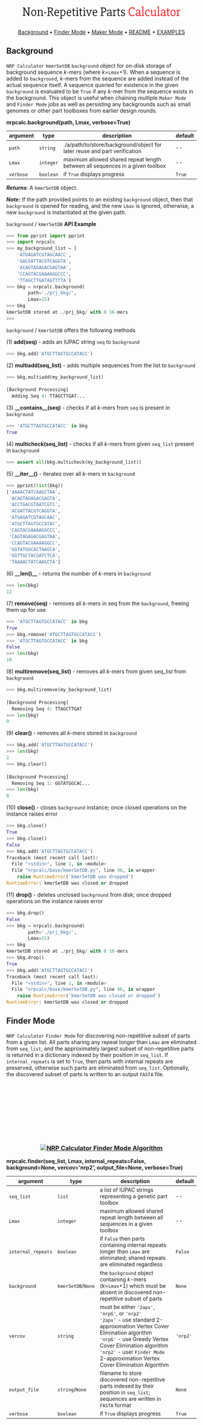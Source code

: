 

<h1 align="center">
    <a href="https://github.com/ayaanhossain/nrpcalc/">
        <svg>
            <img src="https://raw.githubusercontent.com/ayaanhossain/nrpcalc/master/img/logo.svg?sanitize=true"  alt="Non-Repetitive Parts Calculator" width="418" class="center"/>
        </svg>
    </a>
</h1>

<p align="center">
  <a href="#Background">Background</a> •
  <a href="#Finder-Mode">Finder Mode</a> •
  <a href="#Maker-Mode">Maker Mode</a> •
  <a href="../README.md">README</a> •
  <a href="../README.md">EXAMPLES</a>
</p>

## Background

`NRP Calculator` `kmerSetDB` `background` object for on-disk storage of background sequence _k_-mers (where _k_=`Lmax`+1). When a sequence is added to `background`, _k_-mers from the sequence are added instead of the actual sequence itself. A sequence queried for existence in the given `background` is evaluated to be `True` if any _k_-mer from the sequence exists in the background. This object is useful when chaining multiple `Maker Mode` and `Finder Mode` jobs as well as persisting any backgrounds such as small genomes or other part toolboxes from earlier design rounds.

**nrpcalc.background(path, Lmax, verbose=True)**

| argument | type | description | default |
|--|--|--|--|
| `path` | `string` | ./a/path/to/store/background/object for later reuse and part verification | -- |
| `Lmax` | `integer` | maximum allowed shared repeat length between all sequences in a given toolbox | -- |
| `verbose` | `boolean` | if `True` displays progress | `True` |

**_Returns_**: A `kmerSetDB` object.

**_Note:_** If the path provided points to an existing `background` object, then that `background` is opened for reading, and the new `Lmax` is ignored, otherwise, a new `background` is instantiated at the given path.

`background` / `kmerSetDB` **API Example**

```python
>>> from pprint import pprint
>>> import nrpcalc
>>> my_background_list = [
    'ATGAGATCGTAGCAACC',
    'GACGATTACGTCAGGTA',
    'ACAGTAGAGACGAGTAA',
    'CCAGTACGAAAAGGCCC',
    'TTAGCTTGATAGTTTTA']
>>> bkg = nrpcalc.background(
        path='./prj_bkg/',
        Lmax=15)
>>> bkg
kmerSetDB stored at ./prj_bkg/ with 0 16-mers
>>>
```

`background` / `kmerSetDB` offers the following methods

(1) **add(seq)** - adds an IUPAC string `seq` to `background`
```python
>>> bkg.add('ATGCTTAGTGCCATACC')
```
(2) **multiadd(seq_list)** - adds multiple sequences from the list to `background`
```python
>>> bkg.multiadd(my_background_list)

[Background Processing]
  Adding Seq 4: TTAGCTTGAT...
```
(3) **\_\_contains__(seq)** - checks if all _k_-mers from `seq`  is present in `background`
```python
>>> 'ATGCTTAGTGCCATACC' in bkg
True
```
(4) **multicheck(seq_list)** - checks if all _k_-mers from given `seq_list` present in `background`
```python
>>> assert all(bkg.multicheck(my_background_list))
```
(5) **\_\_iter__()** - iterates over all _k_-mers in `background`
```python
>>> pprint(list(bkg))
['AAAACTATCAAGCTAA',
 'ACAGTAGAGACGAGTA',
 'ACCTGACGTAATCGTC',
 'ACGATTACGTCAGGTA',
 'ATGAGATCGTAGCAAC',
 'ATGCTTAGTGCCATAC',
 'CAGTACGAAAAGGCCC',
 'CAGTAGAGACGAGTAA',
 'CCAGTACGAAAAGGCC',
 'GGTATGGCACTAAGCA',
 'GGTTGCTACGATCTCA',
 'TAAAACTATCAAGCTA']
```
(6) **\_\_len()__** - returns the number of _k_-mers in `background`
```python
>>> len(bkg)
12
```
(7) **remove(seq)** - removes all _k_-mers in seq from the `background`, freeing them up for use
```python
>>> 'ATGCTTAGTGCCATACC' in bkg
True
>>> bkg.remove('ATGCTTAGTGCCATACC')
>>> 'ATGCTTAGTGCCATACC' in bkg
False
>>> len(bkg)
10
```
(8) **multiremove(seq_list)** - removes all _k_-mers from given seq_list from `background`
```python
>>> bkg.multiremove(my_background_list)

[Background Processing]
  Removing Seq 4: TTAGCTTGAT
>>> len(bkg)
0
```
(9) **clear()** - removes all _k_-mers stored in `background`
```python
>>> bkg.add('ATGCTTAGTGCCATACC')
>>> len(bkg)
2
>>> bkg.clear()

[Background Processing]
  Removing Seq 1: GGTATGGCAC...
>>> len(bkg)
0
```
(10) **close()** - closes `background` instance; once closed operations on the instance raises error
```python
>>> bkg.close()
True
>>> bkg.close()
False
>>> bkg.add('ATGCTTAGTGCCATACC')
Traceback (most recent call last):
  File "<stdin>", line 1, in <module>
  File "nrpcalc/base/kmerSetDB.py", line 96, in wrapper
    raise RuntimeError('kmerSetDB was dropped')
RuntimeError: kmerSetDB was closed or dropped
```
(11) **drop()** - deletes unclosed `background` from disk; once dropped operations on the instance raises error
```python
>>> bkg.drop()
False
>>> bkg = nrpcalc.background(
        path='./prj_bkg/',
        Lmax=15)
>>> bkg
kmerSetDB stored at ./prj_bkg/ with 0 16-mers
>>> bkg.drop()
True
>>> bkg.add('ATGCTTAGTGCCATACC')
Traceback (most recent call last):
  File "<stdin>", line 1, in <module>
  File "nrpcalc/base/kmerSetDB.py", line 96, in wrapper
    raise RuntimeError('kmerSetDB was closed or dropped')
RuntimeError: kmerSetDB was closed or dropped
```

## Finder Mode

`NRP Calculator` `Finder Mode` for discovering non-repetitive subset of parts from a given list. All parts sharing any repeat longer than `Lmax` are eliminated from `seq_list`, and the approximately largest subset of non-repetitive parts is returned in a dictionary indexed by their position in `seq_list`. If `internal_repeats` is set to `True`, then parts with internal repeats are preserved, otherwise such parts are eliminated from `seq_list`. Optionally, the discovered subset of parts is written to an output `FASTA` file.

<h3 align="center">
    <a href="https://github.com/ayaanhossain/nrpcalc/img/Fig2.svg">
        <svg>
            <img src="https://raw.githubusercontent.com/ayaanhossain/nrpcalc/master/img/Fig2.svg?sanitize=true"  alt="NRP Calculator Finder Mode Algorithm" width="800" class="center"/>
        </svg>
    </a>
</h3>

**nrpcalc.finder(seq_list, Lmax, internal_repeats=False, background=None, vercov='nrp2', output_file=None, verbose=True)**

| argument | type | description | default |
|--|--|--|--|
| `seq_list` | `list` | a list of IUPAC strings representing a genetic part toolbox | -- |
| `Lmax` | `integer` | maximum allowed shared repeat length between all sequences in a given toolbox | -- |
| `internal_repeats` | `boolean` | if `False` then parts containing internal repeats longer than `Lmax` are eliminated; shared repeats are eliminated regardless | `False` |
| `background` | `kmerSetDB`/`None` | the `background` object containing _k_-mers (_k_=`Lmax`+1) which must be absent in discovered non-repetitive subset of parts | `None` |
| `vercov` | `string` | must be either `'2apx'`, `'nrpG'`, or `'nrp2'` <br> `'2apx'` - use standard 2-approximation Vertex Cover Elimination algorithm <br> `'nrpG'` - use Greedy Vertex Cover Elimination algorithm <br> `'nrp2'` - user `Finder Mode` 2-approximation Vertex Cover Elimination Algorithm | `'nrp2'` |
| `output_file` | `string`/`None` | filename to store discovered non-repetitive parts indexed by their position in `seq_list`; sequences are written in `FASTA` format | `None` |
| `verbose` | `boolean` | if `True` displays progress | `True` |

**_Returns_**: A `dictionary` of `DNA` strings with integer keys.

`Finder Mode` **API Example**

```python
>>> import nrpcalc
>>> 
>>> my_chromosomes = [
    'ATGAGATCGTAGCAACC',
    'GACGATTACGTCAGGTA',
    'ACAGTAGAGACGAGTAA',
    'CCAGTACGAAAAGGCCC',
    'AAAAAAAAAAAAAAAAA']
>>> 
>>> genomic_kmers = nrpcalc.background(
    path='./my_genome/',
    Lmax=15)
>>> 
>>> genomic_kmers.multiadd(
    my_chromosomes)

[Background Processing]
  Adding Seq 4: AAAAAAAAAA...
>>> 
>>> my_toolbox = [
    'AGAGCTATGACTGACGT',
    'GCAGATAGGGGGTAGTA',
    'TAAAAAAAAAAAAAAAA', # Repeats with last chromosome
    'CAGATGATGCTAGGACT']
>>> 
>>> nrpcalc.finder(
    seq_list=my_toolbox,
    Lmax=15,
    background=genomic_kmers)

[Non-Repetitive Parts Calculator - Finder Mode]

[Checking Constraints]
 Sequence List   : 4 parts
          Lmax   : 15 bp
 Internal Repeats: False

 Check Status: PASS

[Checking Background]:
 Background: kmerSetDB stored at ./my_genome/ with 10 16-mers

 Check Status: PASS

[Checking Arguments]
   Vertex Cover: nrp2
   Output  File: None

 Check Status: PASS

Extracted 4 unique sequences out of 4 sequences in 1.693e-05 seconds

Written 4 unique sequences out to ./5ebb5779-5314-41ce-8114-2d858ef41e2e/seq_list.txt in 9.68e-05 seconds

 [Sequence processing remaining] = 1 
 [Cliques inserted] = 3 

Built homology graph in 0.000263 seconds. [Edges = 0] [Nodes = 3]
 [Intital Nodes = 4] - [Repetitive Nodes = 1] = [Final Nodes = 3]

 [+] Initial independent set = 0 [0 completex], computing vertex cover on remaining 3 nodes.
 [+] Vertex Cover Function: NRP 2-approximation
 [+] Dumping graph into: ./5ebb5779-5314-41ce-8114-2d858ef41e2e/repeat_graph.txt in 0.000402927398682 seconds

----------------------
Now running iteration: 0
----------------------

 Pendant checking is in progress...
  [+] 3 Pendants found

 Pendant elimination initiated...
  [x] Isolated node 0 eliminated
  [x] Isolated node 1 eliminated
  [x] Isolated node 3 eliminated


 [+] Computed vertex cover of size: 0 (in 0.000123 seconds)
 [+] Loading graph from: ./5ebb5779-5314-41ce-8114-2d858ef41e2e/repeat_graph.txt
 [+] Current independent set size:  3
 [+] Potential nodes for expansion: 0 (projected independent set size: 3)
 [X] Cannot expand independent set, terminating.

Non-Repetitive Toolbox Size: 3
{0: 'AGAGCTATGACTGACGT', 1: 'GCAGATAGGGGGTAGTA', 3: 'CAGATGATGCTAGGACT'}
```

## Maker Mode

`NRP Calculator` `Maker Mode` for designing non-repetitive genetic part toolboxes from user defined sequence and structure constraints and based on custom local and/or global model functions. All shared repeats longer than `Lmax` are eliminated, and internal repeats longer than `Lmax` are preserved if desired. Parts are optimized for `DNA` synthesis if desired. Error tolerance is adaptive and auto-adjusted based on recorded failures. Designed toolbox is returned as a `dictionary` of parts indexed by their order of design, and optionally written to a `FASTA` output file.

<h3 align="center">
    <a href="https://github.com/ayaanhossain/nrpcalc/img/Fig3.svg">
        <svg>
            <img src="https://raw.githubusercontent.com/ayaanhossain/nrpcalc/master/img/Fig3.svg?sanitize=true"  alt="NRP Calculator Finder Mode Algorithm" width="800" class="center"/>
        </svg>
    </a>
</h3>

**nrpcalc.maker(seq_constr, struct_constr, target_size, Lmax, internal_repeats=False, background=None, part_type='RNA', struct_type='mfe', seed=None, synth_opt=False, local_model_fn=None, global_model_fn=None, jump_count=10, fail_count=1000, output_file=None, verbose=True)**

| argument | type | description | default |
|--|--|--|--|
| `seq_constr` | `string` | a string in IUPAC degenerate code describing all valid nucleotide choices at each position <br> **e.g.** `'NNNNWWWWSSSSTTTT'` implies that the first four bases can be either `'A'`/`'T'`/`'G'`/`'C'`, the next four bases can be either `'A'`/`'T'`, followed by either `'G'`/`'C'` for the next four basses, and finally ending with `'T'`s | -- |
| `struct_constr` | `string` | a string in `dot-parenthesis-x` notation that describe the secondary base pairing across all nucleotide positions <br> **e.g.** `'..((xx))..'` implies that the first, second, and the last two bases are free to either base pair or not (`dot`), the third and fourth bases are paired with the eighth and the seventh bases respectively (`parenthesis`), while the fifth and the sixth base must not take part in any base pairing (`x`) at all | -- |
| `target_size` | `integer` | maximum number of genetic parts to be designed for the generated toolbox; `target_size` may not be reached if the constraints are too strict, for example, due to low degeneracy in the given sequence constraint, or a low `Lmax` | -- |
| `Lmax` | `integer` | maximum allowed shared repeat length between all sequences in designed toolbox | -- |
| `internal_repeats` | `boolean` | if `True` then internal repeats in designed parts are not eliminated; useful when designing parts such as rho-independent terminators with structure constraints that necessitate internal repeats; shared repeats are always eliminated | `False` |
| `background` | `kmerSetDB`/`None` | a `background` object containing _k_-mers (_k_=`Lmax`+1) which must be absent in the designed toolbox | `None` |
| `part_type` | `string` | must be either `'RNA'` or `'DNA'` depending on the type of genetic part being designed; ensures that correct folding free-energy parameters are used during structure evaluation | `'RNA'` |
| `struct_type` | `string` | must be either `'mfe'`, `'centroid'`, or `'both'` <br> `'mfe'` - use minimum free energy structure evaluation (fast) <br> `'centroid'` - use centroid structure evaluation (slower) <br> `'both'` - use both `'mfe'` and `'centroid'` evaluation (slowest) | `'mfe'` |
| `seed` | `integer`/`None` | integer used to seed random number generations; two Maker runs with same constraints and seed value will generate the exact same toolbox; if `None` then a random seed value is used | `None` |
| `synth_opt` | `boolean` | if `True` then designed parts containing features that complicate DNA synthesis are eliminated | `False` |
| `local_model_fn` | `function`/`None` | a function with signature `'fn_name(seq)'` that takes in a partial genetic part sequence, and returns a tuple `(state, index)`, where `state` is either `True` or `False` and `index` is a traceback index / location or `None` depending on whether a custom design objective was met or not; useful for providing concurrent feedback to the path-finding process and steering nucleotide selection choices <br> **e.g.** `prevent_cutsites(seq)` maybe be a local function that takes in a partial sequence as it is built and returns `(True, None)` if the last six bases of the partial `seq[-6:]` is not the same as any of the cutsites used for cloning the part, else returns a tuple `(False, len(seq)-6)` as the traceback location to reselect the last six bases; this naturally ensures the final part is devoid of any cutsites used experimentally throughout the part | `None` |
| `global_model_fn` | `function`/`None` | a function with signature `'fn_name(seq)'` that takes in a complete genetic part sequence, and returns either `True` or `False` depending on whether a custom design objective was met; useful for design criteria that can only be evaluated when the complete genetic part is available; parts that are evaluated to be `False` are rejected and a new part generation is started; global model functions are evaluated only after the last base has been added to a genetic part under design <br> **e.g.** `gc_content(seq)` may be a global function that takes in a complete sequence and only accepts parts with GC content greater than threshold percentage (although, technically one can enforce this condition via a well planned local model function) | `None` |
| `jump_count` | `integer` | maximum number of restarts in path finding due to failure in finding suitable _k_-mers, meeting `local_model_fn`, or being stuck in local optima <br> (auto-adjusted with each iteration) | `10` |
| `fail_count` | `integer` | maximum number of consecutive failures tolerated when structure constraints, global model functions and synthesis objectives are not met <br> (auto-adjusted with each iteration) | `1000` |
| `output_file` | `string`/`None` | filename to store designed non-repetitive parts as they are generated consecutively; sequences are written in `FASTA` format | `None` |
| `verbose` | `boolean` | if `True` displays progress | `True` |

**_Returns_**: A `dictionary` of `DNA` strings with integer keys.

`Maker Mode` **API Example**

```python
>>> import nrpcalc
>>>
>>> Lmax = 15  # for global use
>>>
>>> # initialize background
>>> bkg = nrpcalc.background(
  path='./my_toolbox_kmers',
  Lmax=Lmax)
>>> bkg
kmerSetDB stored at ./my_toolbox_kmers/ with 0 16-mers
>>>
>>> # A local model function
>>> def prevent_cutsites(seq):
        BamHI = 'GGATCC' # cutsite 1
        XbaI  = 'TCTAGA' # cutsite 2
        # evaluate part concurrently
        if seq[-6:] in [BamHI, XbaI]:
            return (False, len(seq)-6)
        else:
            return (True, None)
>>>
>>> # A global model function
>>> def optimal_gc_content(seq):
        # compute gc count
        gcount = seq.count('G') * 1.
        ccount = seq.count('C') * 1.
        # evaluate on complete part
        if 0.4 <= (gcount + ccount) / len(seq) <= 0.6:
            return True
        else:
            return False
>>>
>>> # final toolbox storage
>>> final_toolbox = []
>>>
>>> # build a toolbox of non-repetitive sigma70 promoters
>>> promoters_strong = nrpcalc.maker(
    seq_constr='N'*20+'TTGACA'+'N'*17+'TATAAT'+'NNNNNN',
    struct_constr='.'*55,
    target_size=500,
    Lmax=Lmax,
    internal_repeats=False,
    background=None,
    part_type='DNA',
    local_model_fn=prevent_cutsites,
    global_model_fn=optimal_gc_content)
WARNING: stacking enthalpies not symmetric
WARNING: stacking enthalpies not symmetric
WARNING: stacking enthalpies not symmetric
WARNING: stacking enthalpies not symmetric

[Non-Repetitive Parts Calculator - Maker Mode]

[Checking Constraints]
  Sequence Constraint: NNNNNNNNNNNNNNNNNNNNTTGACANNNNNNNNNNNNNNNNNTATAATNNNNNN
 Structure Constraint: .......................................................
    Target Size      : 500 parts
           Lmax      : 15 bp
  Internal Repeats   : False

 Check Status: PASS

[Checking Arguments]
   Part Type : DNA
 Struct Type : mfe
  Synth Opt  : False
   Jump Count: 10
   Fail Count: 1000
 Output File : None

 Check Status: PASS

Constructing Toolbox:

 [part] 1, [16-mers] 40, [iter 1] 0.00s, [avg] 0.00s, [total time] 0.00h
 [part] 2, [16-mers] 80, [iter 2] 0.01s, [avg] 0.01s, [total time] 0.00h
 ...
 [part] 499, [16-mers] 19960, [iter 499] 0.00s, [avg] 0.00s, [total time] 0.00h
 [part] 500, [16-mers] 20000, [iter 500] 0.00s, [avg] 0.00s, [total time] 0.00h

Construction Complete.

Non-Repetitive Toolbox Size: 500
>>>
>>> # add promoter toolbox to background
>>> bkg.multiadd(promoters_strong.values())

[Background Processing]
  Adding Seq 499: AACATCGATG... 
>>>
>>> # add promoters to final_toolbox
>>> final_toolbox.extend(promoters_strong.values())
>>>
>>> # build another toolbox of sigma70 promoters
>>> # non-repetitive to the previous toolbox
>>> promoters_variable = nrpcalc.maker(
    seq_constr='N'*20+'TTGACA'+'N'*16+'WWWWWWW'+'NNNNN',
    struct_constr='.'*55,
    target_size=500,
    Lmax=Lmax,
    internal_repeats=False,
    background=bkg,
    part_type='DNA',
    local_model_fn=prevent_cutsites,
    global_model_fn=optimal_gc_content)
WARNING: stacking enthalpies not symmetric
WARNING: stacking enthalpies not symmetric
WARNING: stacking enthalpies not symmetric
WARNING: stacking enthalpies not symmetric

[Non-Repetitive Parts Calculator - Maker Mode]

[Checking Constraints]
  Sequence Constraint: NNNNNNNNNNNNNNNNNNNNTTGACANNNNNNNNNNNNNNNNWWWWWWWNNNNN
 Structure Constraint: .......................................................
    Target Size      : 500 parts
           Lmax      : 15 bp
  Internal Repeats   : False

 Check Status: PASS

[Checking Background]:
 Background: kmerSetDB stored at ./my_toolbox_kmers/ with 20000 16-mers

 Check Status: PASS

[Checking Arguments]
   Part Type : DNA
 Struct Type : mfe
  Synth Opt  : False
   Jump Count: 10
   Fail Count: 1000
 Output File : None

 Check Status: PASS

Constructing Toolbox:

 [part] 1, [16-mers] 39, [iter 1] 0.01s, [avg] 0.01s, [total time] 0.00h
 [part] 2, [16-mers] 78, [iter 2] 0.00s, [avg] 0.01s, [total time] 0.00h
 ...
 [part] 499, [16-mers] 19461, [iter 499] 0.00s, [avg] 0.00s, [total time] 0.00h
 [part] 500, [16-mers] 19500, [iter 500] 0.00s, [avg] 0.00s, [total time] 0.00h

Construction Complete.

Non-Repetitive Toolbox Size: 500
>>>
>>> # remove background .. it's served its purpose
>>> bkg.drop()
True
>>>
>>> # add new promoters to final_toolbox
>>> final_toolbox.extend(promoters_variable.values())
>>>
>>> # verify all promoters are non-repetitive
>>> assert len(nrpcalc.finder(
  seq_list=final_toolbox,
  Lmax=Lmax,
  verbose=False)) == 1000
```